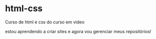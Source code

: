 # html-css
Curso de html e css do curso em video

estou aprendendo a criar sites e agora vou gerenciar meus repositórios!